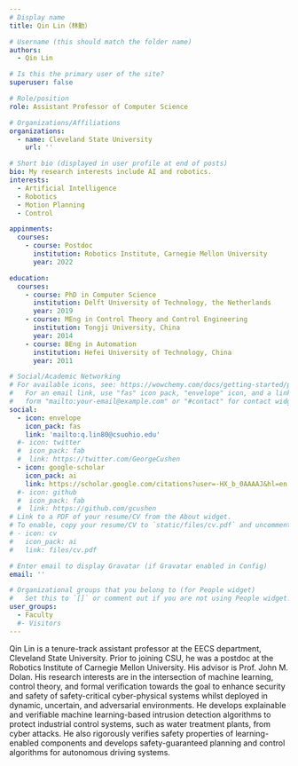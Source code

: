 ```yaml
---
# Display name
title: Qin Lin（林勤）

# Username (this should match the folder name)
authors:
  - Qin Lin

# Is this the primary user of the site?
superuser: false

# Role/position
role: Assistant Professor of Computer Science

# Organizations/Affiliations
organizations:
  - name: Cleveland State University
    url: ''

# Short bio (displayed in user profile at end of posts)
bio: My research interests include AI and robotics.
interests:
  - Artificial Intelligence
  - Robotics
  - Motion Planning
  - Control

appinments:
  courses:
    - course: Postdoc
      institution: Robotics Institute, Carnegie Mellon University
      year: 2022

education:
  courses:
    - course: PhD in Computer Science
      institution: Delft University of Technology, the Netherlands
      year: 2019
    - course: MEng in Control Theory and Control Engineering
      institution: Tongji University, China
      year: 2014
    - course: BEng in Automation
      institution: Hefei University of Technology, China
      year: 2011

# Social/Academic Networking
# For available icons, see: https://wowchemy.com/docs/getting-started/page-builder/#icons
#   For an email link, use "fas" icon pack, "envelope" icon, and a link in the
#   form "mailto:your-email@example.com" or "#contact" for contact widget.
social:
  - icon: envelope
    icon_pack: fas
    link: 'mailto:q.lin80@csuohio.edu'
  #- icon: twitter
  #  icon_pack: fab
  #  link: https://twitter.com/GeorgeCushen
  - icon: google-scholar
    icon_pack: ai
    link: https://scholar.google.com/citations?user=-HX_b_0AAAAJ&hl=en
  #- icon: github
  #  icon_pack: fab
  #  link: https://github.com/gcushen
# Link to a PDF of your resume/CV from the About widget.
# To enable, copy your resume/CV to `static/files/cv.pdf` and uncomment the lines below.
# - icon: cv
#   icon_pack: ai
#   link: files/cv.pdf

# Enter email to display Gravatar (if Gravatar enabled in Config)
email: ''

# Organizational groups that you belong to (for People widget)
#   Set this to `[]` or comment out if you are not using People widget.
user_groups:
  - Faculty
  #- Visitors
---
```


Qin Lin is a tenure-track assistant professor at the EECS department, Cleveland State University. Prior to joining CSU, he was a postdoc at the Robotics Institute of Carnegie Mellon University. His advisor is Prof. John M. Dolan. His research interests are in the intersection of machine learning, control theory, and formal verification towards the goal to enhance security and safety of safety-critical cyber-physical systems whilst deployed in dynamic, uncertain, and adversarial environments. He develops explainable and verifiable machine learning-based intrusion detection algorithms to protect industrial control systems, such as water treatment plants, from cyber attacks. He also rigorously verifies safety properties of learning-enabled components and develops safety-guaranteed planning and control algorithms for autonomous driving systems.
